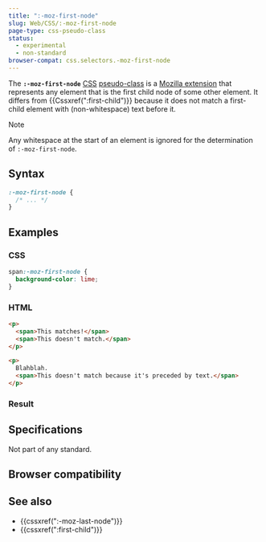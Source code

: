 ```yaml
---
title: ":-moz-first-node"
slug: Web/CSS/:-moz-first-node
page-type: css-pseudo-class
status:
  - experimental
  - non-standard
browser-compat: css.selectors.-moz-first-node
---
```




The **`:-moz-first-node`** [CSS](/Web/CSS) [pseudo-class](/Web/CSS/Pseudo-classes) is a [Mozilla extension](/Web/CSS/Mozilla_Extensions) that represents any element that is the first child node of some other element. It differs from {{Cssxref(":first-child")}} because it does not match a first-child element with (non-whitespace) text before it.

> [!NOTE]
> Any whitespace at the start of an element is ignored for the determination of `:-moz-first-node`.

## Syntax

```css
:-moz-first-node {
  /* ... */
}
```

## Examples

### CSS

```css
span:-moz-first-node {
  background-color: lime;
}
```

### HTML

```html
<p>
  <span>This matches!</span>
  <span>This doesn't match.</span>
</p>

<p>
  Blahblah.
  <span>This doesn't match because it's preceded by text.</span>
</p>
```

### Result



## Specifications

Not part of any standard.

## Browser compatibility



## See also

- {{cssxref(":-moz-last-node")}}
- {{cssxref(":first-child")}}

